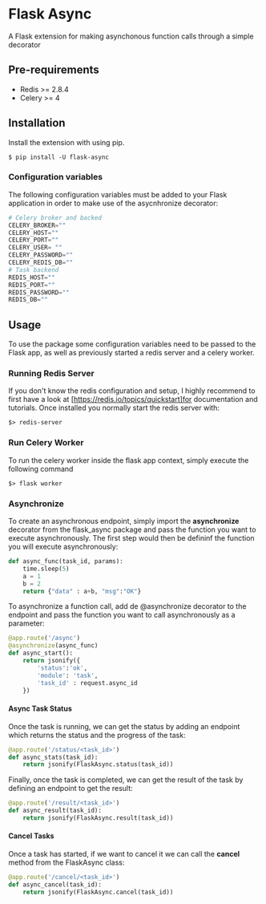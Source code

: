 # Flask Async

A Flask extension for making asynchonous function calls through a simple
decorator

## Pre-requirements

- Redis >= 2.8.4
- Celery >= 4

## Installation

Install the extension with using pip.

```shell
$ pip install -U flask-async
```

### Configuration variables

The following configuration variables must be added to your Flask application in order to make use of the asycnhronize decorator:

```python
# Celery broker and backed
CELERY_BROKER=""
CELERY_HOST=""
CELERY_PORT=""
CELERY_USER= ""
CELERY_PASSWORD=""
CELERY_REDIS_DB=""
# Task backend
REDIS_HOST=""
REDIS_PORT=""
REDIS_PASSWORD=""
REDIS_DB=""
```


## Usage

To use the package some configuration variables need to be passed to the Flask app, as well as previously started a redis server and a celery worker.

### Running Redis Server

If you don't know the redis configuration and setup, I highly recommend to first have a look at [https://redis.io/topics/quickstart]for documentation and tutorials. Once installed you normally start the redis server with:

```shell
$> redis-server
```

### Run Celery Worker

To run the celery worker inside the flask app context, simply execute the following command

```shell
$> flask worker
```

### Asynchronize

To create an asynchronous endpoint, simply import the **asynchronize** decorator from the flask_async package and pass the
function you want to execute asynchronously. The first step would then be defininf the function you will execute asynchronously:

```python
def async_func(task_id, params):
    time.sleep(5)
    a = 1
    b = 2
    return {"data" : a+b, "msg":"OK"}
```

To asynchronize a function call, add de @asynchronize decorator to the endpoint and pass the function you want to call asynchronously as
a parameter:

```python
@app.route('/async')
@asynchronize(async_func)
def async_start():
    return jsonify({
        'status':'ok', 
        'module': 'task',
        'task_id' : request.async_id
    }) 
```

#### Async Task Status

Once the task is running, we can get the status by adding an endpoint which returns the status and the progress of the task:

```python
@app.route('/status/<task_id>')
def async_stats(task_id):
    return jsonify(FlaskAsync.status(task_id))  
```

Finally, once the task is completed, we can get the result of the task by defining an endpoint to get the result:

```python
@app.route('/result/<task_id>')
def async_result(task_id):
    return jsonify(FlaskAsync.result(task_id))  
```

#### Cancel Tasks

Once a task has started, if we want to cancel it we can call the **cancel** method from the FlaskAsync class:

```python
@app.route('/cancel/<task_id>')
def async_cancel(task_id):
    return jsonify(FlaskAsync.cancel(task_id))  
```


